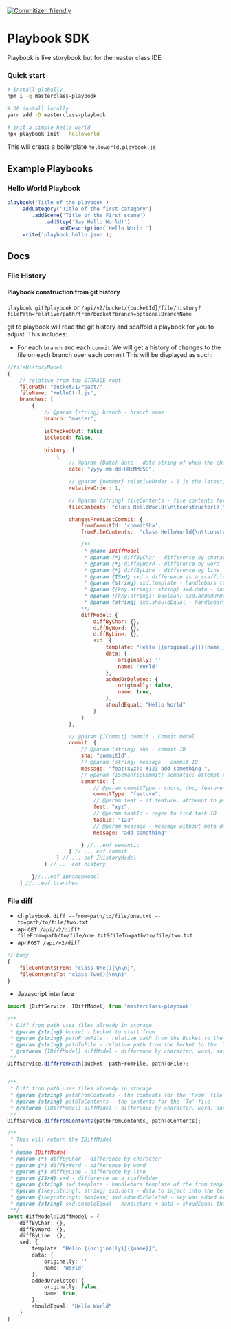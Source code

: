 [![Commitizen friendly](https://img.shields.io/badge/commitizen-friendly-brightgreen.svg)](http://commitizen.github.io/cz-cli/)


# Playbook SDK
Playbook is like storybook but for the master class IDE 

### Quick start
```bash
# install globally
npm i -g masterclass-playbook

# OR install locally
yarn add -D masterclass-playbook

# init a simple hello world 
npx playbook init --helloworld
```

This will create a boilerplate `helloworld.playbook.js`

## Example Playbooks 
### Hello World Playbook 
```js
playbook('Title of the playbook')
	.addCategory('Title of the first category')
		.addScene('Title of the First scene')
			.addStep('Say Hello World!')
				.addDescription('Hello World ')
    .write('playbook.hello.json');
```


## Docs
### File History 
#### Playbook construction from git history
`playbook git2playbook`
or `/api/v2/bucket/{bucketId}/file/history?filePath=relative/path/from/bucket?branch=optionalBranchName`

git to playbook will read the git history and scaffold a playbook for you to adjust. 
This includes:

* For each `branch` and each `commit`
We will get a history of changes to the file on each branch over each commit 
This will be displayed as such: 
```js
//fileHistoryModel
{
	// relative from the STORAGE root 
	filePath: "bucket/1/react/", 
	fileName: "HelloCtrl.js", 
	branches: [
		{
			// @param {string} branch - branch name 
			branch: "master",

			isCheckedOut: false,
			isClosed: false, 

			history: [
				{
					// @param {Date} date - date string of when the change was made for ordering 
					date: "yyyy-mm-dd-HH:MM:SS",

					// @param {number} relativeOrder - 1 is the latest, 2 is the second to latest
					relativeOrder: 1, 

					// @param {string} fileContents - file contents for this commit 
					fileContents: "class HelloWorld{\n\tconstructor(){\n\t}\n}",

					changesFromLastCommit: {
						fromCommitId: 'commitSha', 
						fromFileContents:  "class HelloWorld{\n\tconstructor(){}\n}",

						/**
						 * @name IDiffModel
						 * @param {*} diffByChar - difference by character 
						 * @param {*} diffByWord - difference by word 
						 * @param {*} diffByLine - difference by line 
						 * @param {ISxd} sxd - difference as a scaffolder
						 * @param {string} sxd.template - handlebars template of the  from template
						 * @param {[key:string]: string} sxd.data - data to inject into the template to end up with the 'To' file
						 * @param {[key:string]: boolean} sxd.addedOrDeleted - key was added or removed in the resulting 'To' file
						 * @param {string} sxd.shouldEqual - handlebars + data = shoudEqual the 'To' file 
						**/
						diffModel: {
							diffByChar: {},
							diffByWord: {},
							diffByLine: {}, 
							sxd: {
								template: "Hello {{originally}}{{name}}",
								data: {
									originally: ''
									name: 'World'
								},
								addedOrDeleted: {
									originally: false,
									name: true,
								},
								shouldEqual: "Hello World"
							}
						}
					}, 

					// @param {ICommit} commit - Commit model 
					commit: {
						// @param {string} sha - commit ID
						sha: "commitId",
						// @param {string} message - commit ID
						message: "feat(xyz): #123 add something ",
						// @param {ISemanticCommit} semantic: attempt to parse the semantic commit
						semantic: {
							// @param commitType - chore, doc, feature
							commitType: "feature",
							// @param feat - if feature, attpempt to parse shortcode 
							feat: "xyz",
							// @param taskId - regex to find task ID
							taskId: "123"
							// @param message - message without meta data 
							message: "add something"

						} //...eof semantic 
					} // ... eof commit 
				} // ... eof IHistoryModel
			] // ... eof history 

		}//...eof IBranchModel
	] //...eof branches
```


### File diff
* cli `playbook diff --from=path/to/file/one.txt --to=path/to/file/two.txt`
* api `GET /api/v2/diff?fileFrom=path/to/file/one.txt&fileTo=path/to/file/two.txt`
* api `POST /api/v2/diff`
```js
// body 
{
	fileContentsFrom: "class One(){\n\n}",
	fileContentsTo: "class Two(){\n\n}"
}
```

* Javascript interface 
```ts
import {DiffService, IDiffModel} from 'masterclass-playbook'

/**
 * Diff from path uses files already in storage 
 * @param {string} bucket - bucket to start from 
 * @param {string} pathFromFile - relative path from the Bucket to the 'From' file
 * @param {string} pathToFile - relative path from the Bucket to the 'To' file
 * @returns {IDiffModel} diffModel - difference by character, word, and line and the Sxd from to data 
 */
DiffService.diffFromPath(bucket, pathFromFile, pathToFile);


/**
 * Diff from path uses files already in storage 
 * @param {string} pathFromContents - the contents for the 'From' file
 * @param {string} pathToContents - the contents for the 'To' file
 * @returns {IDiffModel} diffModel - difference by character, word, and line and the Sxd from to data 
 */
DiffService.diffFromContents(pathFromContents, pathToContents);

/**
 * This will return the IDiffModel
 * 
 * @name IDiffModel
 * @param {*} diffByChar - difference by character 
 * @param {*} diffByWord - difference by word 
 * @param {*} diffByLine - difference by line 
 * @param {ISxd} sxd - difference as a scaffolder
 * @param {string} sxd.template - handlebars template of the from template
 * @param {[key:string]: string} sxd.data - data to inject into the template to end up with the 'To' file
 * @param {[key:string]: boolean} sxd.addedOrDeleted - key was added or removed in the resulting 'To' file
 * @param {string} sxd.shouldEqual - handlebars + data = shoudEqual the 'To' file 
 **/
const diffModel:IDiffModel = {
	diffByChar: {},
	diffByWord: {},
	diffByLine: {}, 
	sxd: {
		template: "Hello {{originally}}{{name}}",
		data: {
			originally: ''
			name: 'World'
		},
		addedOrDeleted: {
			originally: false,
			name: true,
		},
		shouldEqual: "Hello World"
	}
}
```
